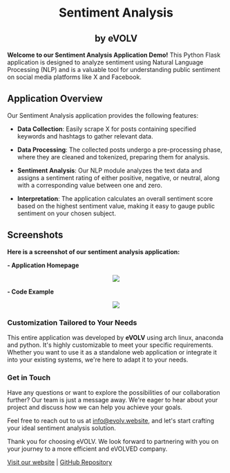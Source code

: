 <p align="center">
<h1 align="center"><b>Sentiment Analysis</b></h1>
   <h2 align="center">by eVOLV</h2>
</p>

<b>Welcome to our Sentiment Analysis Application Demo!</b> This Python Flask application is designed to analyze sentiment using Natural Language Processing (NLP) and is a valuable tool for understanding public sentiment on social media platforms like X and Facebook.

## Application Overview

Our Sentiment Analysis application provides the following features:

- **Data Collection**: Easily scrape X for posts containing specified keywords and hashtags to gather relevant data.

- **Data Processing**: The collected posts undergo a pre-processing phase, where they are cleaned and tokenized, preparing them for analysis.

- **Sentiment Analysis**: Our NLP module analyzes the text data and assigns a sentiment rating of either positive, negative, or neutral, along with a corresponding value between one and zero.

- **Interpretation**: The application calculates an overall sentiment score based on the highest sentiment value, making it easy to gauge public sentiment on your chosen subject.

## Screenshots

<b>Here is a screenshot of our sentiment analysis application:</b>

<b>- Application Homepage</b>
<p align="center">
<img src="https://github.com/fintechwizard/sentiment_analysis/assets/107593481/9ea67295-bd56-47ab-ab85-77cd9a98b9f7">
</p>

<b>- Code Example</b>
<p align="center">
<img src="https://github.com/fintechwizard/sentiment_analysis/assets/107593481/5a42a362-7bfa-476c-b36c-be93829519cd">
</p>

<h3>Customization Tailored to Your Needs</h3>

This entire application was developed by <b>eVOLV</b> using arch linux, anaconda and python. It's highly customizable to meet your specific requirements. Whether you want to use it as a standalone web application or integrate it into your existing systems, we're here to adapt it to your needs.
   
<h3>Get in Touch</h3>

Have any questions or want to explore the possibilities of our collaboration further? Our team is just a message away. We're eager to hear about your project and discuss how we can help you achieve your goals.

Feel free to reach out to us at [info@evolv.website](mailto:info@evolv.website), and let's start crafting your ideal sentiment analysis solution.

Thank you for choosing eVOLV. We look forward to partnering with you on your journey to a more efficient and eVOLVED company.

[Visit our website](https://www.evolv.website) | [GitHub Repository](https://github.com/fintechwizard/sentiment_analysis)
